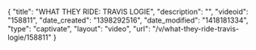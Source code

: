 {
    "title": "WHAT THEY RIDE: TRAVIS LOGIE",
    "description": "",
    "videoid": "158811",
    "date_created": "1398292516",
    "date_modified": "1418181334",
    "type": "captivate",
    "layout": "video",
    "url": "\/v\/what-they-ride-travis-logie\/158811"
}